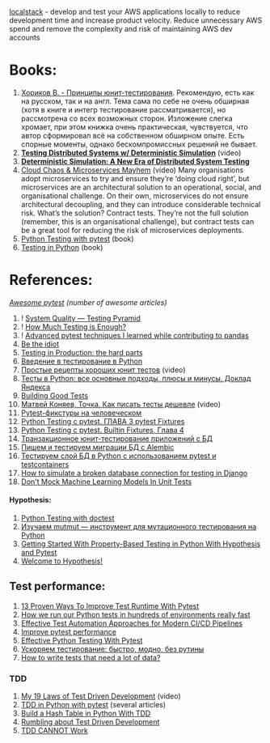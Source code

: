 
[localstack](https://www.localstack.cloud/) - develop and test your AWS applications locally to reduce development time and increase product velocity. Reduce unnecessary AWS spend and remove the complexity and risk of maintaining AWS dev accounts

# Books:

1. [Хориков В. - Принципы юнит-тестирования](http://libgen.rs/book/index.php?md5=FFFC58A9B1793A61F7EFF6EFCBDA11F2). Рекомендую, есть как на русском, так и на англ. Тема сама по себе не очень обширная (хотя в книге и интегр тестирование рассматривается), но рассмотрена со всех возможных сторон. Изложение слегка хромает, при этом книжка очень практическая, чувствуется, что автор сформировал всё на собственном обширном опыте. Есть спорные моменты, однако бескомпромиссных решений не бывает.
2. **[Testing Distributed Systems w/ Deterministic Simulation](https://www.youtube.com/watch?v=4fFDFbi3toc)** (video)
3. **[Deterministic Simulation: A New Era of Distributed System Testing](https://www.risingwave.com/blog/deterministic-simulation/)**
4. [Cloud Chaos & Microservices Mayhem](https://www.youtube.com/watch?v=zJiUNKXZA1E) (video) Many organisations adopt microservices to try and ensure they’re ‘doing cloud right’, but microservices are an architectural solution to an operational, social, and organisational challenge. On their own, microservices do not ensure architectural decoupling, and they can introduce considerable technical risk. What’s the solution? Contract tests. They’re not the full solution (remember, this is an organisational challenge), but contract tests can be a great tool for reducing the risk of microservices deployments.
5. [Python Testing with pytest](http://libgen.rs/book/index.php?md5=704A51F1CAE3EB7BD6ABC0C954927079) (book)
6. [Testing in Python](http://libgen.rs/book/index.php?md5=2732228E2680E2349A93F06D43F0692D) (book)

# References:

*[Awesome pytest](https://github.com/sobolevn/awesome-pytest) (number of awesome articles)*

1. ! [System Quality — Testing Pyramid](https://jinlow.medium.com/system-quality-testing-pyramid-0f9436fecf23)
2. ! [How Much Testing is Enough?](https://testing.googleblog.com/2021/06/how-much-testing-is-enough.html "How Much Testing is Enough?")
3. ! [Advanced pytest techniques I learned while contributing to pandas](https://levelup.gitconnected.com/advanced-pytest-techniques-i-learned-while-contributing-to-pandas-7ba1465b65eb)
4. [Be the idiot](https://luminousmen.com/post/be-the-idiot)
5. [Testing in Production: the hard parts](https://copyconstruct.medium.com/testing-in-production-the-hard-parts-3f06cefaf592)
6. [Введение в тестирование в Python](https://webdevblog.ru/vvedenie-v-testirovanie-v-python/)
7. [Простые рецепты хороших юнит тестов](https://www.youtube.com/watch?v=ZyGZjpxF9Fo) (video)
8. [Тесты в Python: все основные подходы, плюсы и минусы. Доклад Яндекса](https://habr.com/ru/company/yandex/blog/517266/)
9. [Building Good Tests](https://salmonmode.github.io/2019/03/29/building-good-tests.html)
10. [Матвей Коняев, Точка. Как писать тесты дешевле](https://www.youtube.com/watch?v=MJPZ-XrWLsw) (video)
11. [Pytest-фикстуры на человеческом](https://habr.com/ru/articles/716248/)
12. [Python Testing с pytest. ГЛАВА 3 pytest Fixtures](https://habr.com/ru/articles/448786/)
13. [Python Testing с pytest. Builtin Fixtures, Глава 4](https://habr.com/ru/articles/448792/)
14. [Транзакционное юнит-тестирование приложений с БД](https://habr.com/ru/company/selectel/blog/598499/)
15. [Пишем и тестируем миграции БД с Alembic](https://habr.com/ru/company/yandex/blog/511892/)
16. [Тестируем слой БД в Python с использованием pytest и testcontainers](https://habr.com/ru/articles/677598/)
17. [How to simulate a broken database connection for testing in Django](https://neilkakkar.com/test-database-connection-django.html)
18. [Don't Mock Machine Learning Models In Unit Tests](https://eugeneyan.com/writing/unit-testing-ml/)

#### Hypothesis:

1. [Python Testing with doctest](https://www.blog.pythonlibrary.org/2014/03/17/python-testing-with-doctest/)
2. [Изучаем mutmut — инструмент для мутационного тестирования на Python](https://habr.com/ru/company/vdsina/blog/512630/)
3. [Getting Started With Property-Based Testing in Python With Hypothesis and Pytest](https://semaphoreci.com/blog/property-based-testing-python-hypothesis-pytest)
4. [Welcome to Hypothesis!](https://hypothesis.readthedocs.io/en/latest/)

## Test performance:

1. [13 Proven Ways To Improve Test Runtime With Pytest](https://pytest-with-eric.com/pytest-advanced/pytest-improve-runtime/#Identify-The-Problem-Tests)
2. [How we run our Python tests in hundreds of environments really fast](https://www.google.com/url?q=https://blog.sentry.io/2022/11/14/how-we-run-our-python-tests-in-hundreds-of-environments-really-fast/&sa=D&source=calendar&usd=2&usg=AOvVaw25M9U-3atwnetPRatCIAFU)
3. [Effective Test Automation Approaches for Modern CI/CD Pipelines](https://www.infoq.com/articles/test-automation-ci-cd/)
4. [Improve pytest performance](https://discord.com/blog/pytest-daemon-10x-local-test-iteration-speed?ref=architecturenotes.co)
5. [Effective Python Testing With Pytest](https://realpython.com/pytest-python-testing/)
6. [Ускоряем тестирование: быстро, модно, без рутины](https://habr.com/ru/companies/qiwi/articles/702302/)
7. [How to write tests that need a lot of data?](https://gogognome.nl/how-to-write-tests-that-need-a-lot-of-data.html)

### TDD

1. [My 19 Laws of Test Driven Development](https://www.youtube.com/watch?v=q9wgjfeloc4&list=PLcTa2e7_ENN_ZmTmGC_AFh1ArFgdEb5Z6&index=44) (video)
2. [TDD in Python with pytest](https://www.thedigitalcatonline.com/blog/2020/09/10/tdd-in-python-with-pytest-part-1/) (several articles)
3. [Build a Hash Table in Python With TDD](https://realpython.com/python-hash-table/)
4. [Rumbling about Test Driven Development](https://luminousmen.com/post/rumbling-about-test-driven-development)
5. [TDD CANNOT Work](https://rahem027.gitlab.io/blogs/tdd-cannot-work.html)